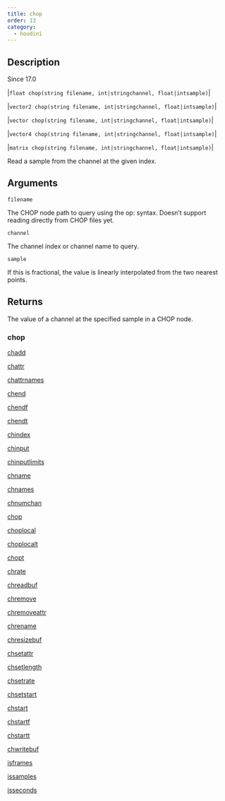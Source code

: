 ```yaml
---
title: chop
order: 13
category:
  - houdini
---
```


## Description

Since 17.0

|`float chop(string filename, int|stringchannel, float|intsample)`|

|`vector2 chop(string filename, int|stringchannel, float|intsample)`|

|`vector chop(string filename, int|stringchannel, float|intsample)`|

|`vector4 chop(string filename, int|stringchannel, float|intsample)`|

|`matrix chop(string filename, int|stringchannel, float|intsample)`|

Read a sample from the channel at the given index.

## Arguments

`filename`

The CHOP node path to query using the op: syntax. Doesn’t support reading
directly from CHOP files yet.

`channel`

The channel index or channel name to query.

`sample`

If this is fractional, the value is linearly interpolated from the two nearest
points.

## Returns

The value of a channel at the specified sample in a CHOP node.

### chop

[chadd](chadd.html)

[chattr](chattr.html)

[chattrnames](chattrnames.html)

[chend](chend.html)

[chendf](chendf.html)

[chendt](chendt.html)

[chindex](chindex.html)

[chinput](chinput.html)

[chinputlimits](chinputlimits.html)

[chname](chname.html)

[chnames](chnames.html)

[chnumchan](chnumchan.html)

[chop](chop.html)

[choplocal](choplocal.html)

[choplocalt](choplocalt.html)

[chopt](chopt.html)

[chrate](chrate.html)

[chreadbuf](chreadbuf.html)

[chremove](chremove.html)

[chremoveattr](chremoveattr.html)

[chrename](chrename.html)

[chresizebuf](chresizebuf.html)

[chsetattr](chsetattr.html)

[chsetlength](chsetlength.html)

[chsetrate](chsetrate.html)

[chsetstart](chsetstart.html)

[chstart](chstart.html)

[chstartf](chstartf.html)

[chstartt](chstartt.html)

[chwritebuf](chwritebuf.html)

[isframes](isframes.html)

[issamples](issamples.html)

[isseconds](isseconds.html)
